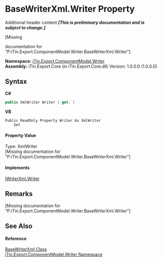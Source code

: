# BaseWriterXml.Writer Property 
Additional header content _**\[This is preliminary documentation and is subject to change.\]**_

\[Missing <summary> documentation for "P:iTin.Export.ComponentModel.Writer.BaseWriterXml.Writer"\]

**Namespace:**&nbsp;<a href="37973b78-6b66-1218-9d7d-14680ab2aeda">iTin.Export.ComponentModel.Writer</a><br />**Assembly:**&nbsp;iTin.Export.Core (in iTin.Export.Core.dll) Version: 1.0.0.0 (1.0.0.0)

## Syntax

**C#**<br />
``` C#
public XmlWriter Writer { get; }
```

**VB**<br />
``` VB
Public ReadOnly Property Writer As XmlWriter
	Get
```


#### Property Value
Type: XmlWriter<br />\[Missing <value> documentation for "P:iTin.Export.ComponentModel.Writer.BaseWriterXml.Writer"\]

#### Implements
<a href="2b5559fd-94bf-9667-ed3f-bb9b8bf1b129">IWriterXml.Writer</a><br />

## Remarks
\[Missing <remarks> documentation for "P:iTin.Export.ComponentModel.Writer.BaseWriterXml.Writer"\]

## See Also


#### Reference
<a href="d550616a-d900-c3de-e2c8-928fba6d9590">BaseWriterXml Class</a><br /><a href="37973b78-6b66-1218-9d7d-14680ab2aeda">iTin.Export.ComponentModel.Writer Namespace</a><br />